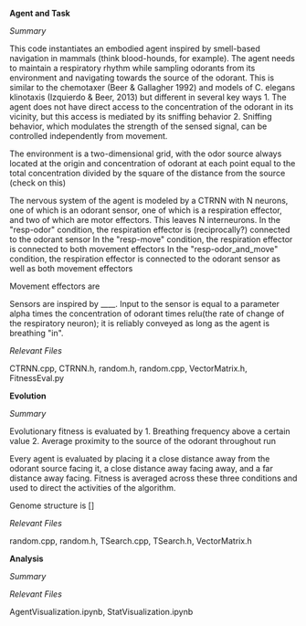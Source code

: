 **Agent and Task**

*Summary*

This code instantiates an embodied agent inspired by smell-based navigation in mammals (think blood-hounds, for example). The agent needs to maintain a respiratory rhythm while sampling odorants from its environment and navigating towards the source of the odorant. This is similar to the chemotaxer (Beer & Gallagher 1992) and models of C. elegans klinotaxis (Izquierdo & Beer, 2013) but different in several key ways
    1. The agent does not have direct access to the concentration of the odorant in its vicinity, but this access is mediated by its sniffing behavior
    2. Sniffing behavior, which modulates the strength of the sensed signal, can be controlled independently from movement. 

The environment is a two-dimensional grid, with the odor source always located at the origin and concentration of odorant at each point equal to the total concentration divided by the square of the distance from the source (check on this)

The nervous system of the agent is modeled by a CTRNN with N neurons, one of which is an odorant sensor, one of which is a respiration effector, and two of which are motor effectors. This leaves N interneurons.
In the "resp-odor" condition, the respiration effector is (reciprocally?) connected to the odorant sensor
In the "resp-move" condition, the respiration effector is connected to both movement effectors
In the "resp-odor_and_move" condition, the respiration effector is connected to the odorant sensor as well as both movement effectors

Movement effectors are 

Sensors are inspired by ____. Input to the sensor is equal to a parameter alpha times the concentration of odorant times relu(the rate of change of the respiratory neuron); it is reliably conveyed as long as the agent is breathing "in".

*Relevant Files*

CTRNN.cpp, CTRNN.h, random.h, random.cpp, VectorMatrix.h, FitnessEval.py

**Evolution**

*Summary*

Evolutionary fitness is evaluated by 
    1. Breathing frequency above a certain value
    2. Average proximity to the source of the odorant throughout run

Every agent is evaluated by placing it a close distance away from the odorant source facing it, a close distance away facing away, and a far distance away facing. Fitness is averaged across these three conditions and used to direct the activities of the algorithm.

Genome structure is []

*Relevant Files*

random.cpp, random.h, TSearch.cpp, TSearch.h, VectorMatrix.h

**Analysis**

*Summary*

*Relevant Files*

AgentVisualization.ipynb, StatVisualization.ipynb
